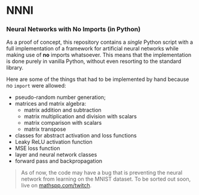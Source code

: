 # NNNI

### Neural Networks with No Imports (in Python)

As a proof of concept, this repository contains a *single*
Python script with a full implementation of a framework
for artificial neural networks while making use of **no**
imports whatsoever.
This means that the implementation is done purely in
vanilla Python, without even resorting to the standard
library.

Here are some of the things that had to be implemented
by hand because no `import` were allowed:

 - pseudo-random number generation;
 - matrices and matrix algebra:
   - matrix addition and subtraction
   - matrix multiplication and division with scalars
   - matrix comparison with scalars
   - matrix transpose
 - classes for abstract activation and loss functions
 - Leaky ReLU activation function
 - MSE loss function
 - layer and neural network classes
 - forward pass and backpropagation

 > As of now, the code may have a bug that is preventing the
 neural network from learning on the MNIST dataset.
 To be sorted out soon, live on [mathspp.com/twitch](https://mathspp.com/twitch).
